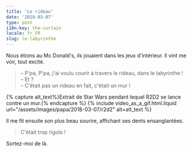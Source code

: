 ```yaml
---
title: 'Le rideau'
date: '2018-03-07'
type: post
i18n-key: the-curtain
locale: fr_FR
slug: le-labyrinthe
---
```


Nous étions au Mc Donald's, ils jouaient dans les jeux d'intérieur. Il vint me voir, tout excité.

<!-- more -->

> – P'pa, P'pa, j'ai voulu courir à travers le rideau, dans le labyrinthe !  
> – Et ?  
> – C'était pas un rideau en fait, c'était un mur !

{% capture alt_text%}Extrait de Star Wars pendant lequel R2D2 se lance contre un mur.{% endcapture %}
{% include video_as_a_gif.html.liquid
url="/assets/images/papa/2018-03-07/r2d2"
alt=alt_text
%}

Il me fit ensuite son plus beau sourire, affichant ses dents ensanglantées.

> C'était trop rigolo !

Sortez-moi de là.
